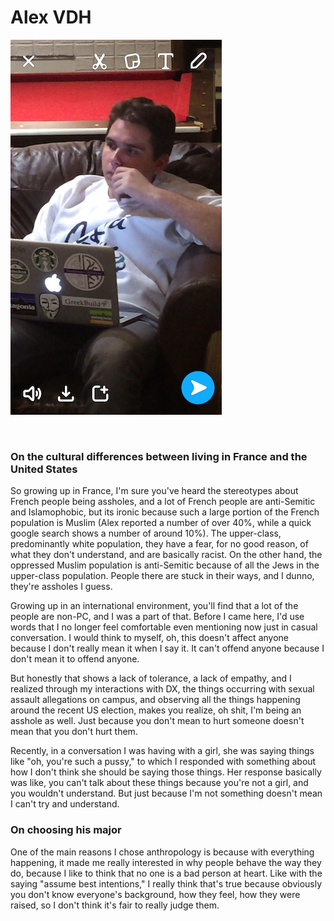 # Alex VDH

![vdh](/Images/IMG_3576.jpg)

<br>

### On the cultural differences between living in France and the United States

So growing up in France, I'm sure you've heard the stereotypes about French people being assholes, and a lot of French people are anti-Semitic and Islamophobic, but its ironic because such a large portion of the French population is Muslim (Alex reported a number of over 40%, while a quick google search shows a number of around 10%). The upper-class, predominantly white population, they have a fear, for no good reason, of what they don't understand, and are basically racist. On the other hand, the oppressed Muslim population is anti-Semitic because of all the Jews in the upper-class population. People there are stuck in their ways, and I dunno, they're assholes I guess. 

Growing up in an international environment, you'll find that a lot of the people are non-PC, and I was a part of that. Before I came here, I'd use words that I no longer feel comfortable even mentioning now just in casual conversation. I would think to myself, oh, this doesn't affect anyone because I don't really mean it when I say it. It can't offend anyone because I don't mean it to offend anyone. 

But honestly that shows a lack of tolerance, a lack of empathy, and I realized through my interactions with DX, the things occurring with sexual assault allegations on campus, and observing all the things happening around the recent US election, makes you realize, oh shit, I'm being an asshole as well. Just because you don't mean to hurt someone doesn't mean that you don't hurt them. 

Recently, in a conversation I was having with a girl, she was saying things like "oh, you're such a pussy," to which I responded with something about how I don't think she should be saying those things. Her response basically was like, you can't talk about these things because you're not a girl, and you wouldn't understand. But just because I'm not something doesn't mean I can't try and understand. 

### On choosing his major

One of the main reasons I chose anthropology is because with everything happening, it made me really interested in why people behave the way they do, because I like to think that no one is a bad person at heart. Like with the saying "assume best intentions," I really think that's true because obviously you don't know everyone's background, how they feel, how they were raised, so I don't think it's fair to really judge them. 

